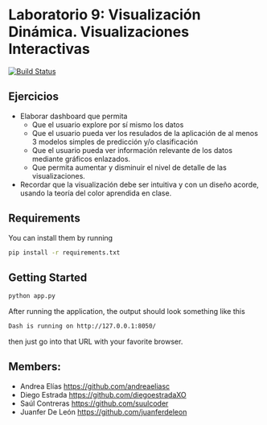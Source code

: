 # Laboratorio 9: Visualización Dinámica. Visualizaciones Interactivas
[![Build Status](https://img.shields.io/badge/Python-FFD43B?style=for-the-badge&logo=python&logoColor=darkgreen)](https://www.python.org/)

## Ejercicios
- Elaborar dashboard que permita
    - Que el usuario explore por sí mismo los datos
    - Que el usuario pueda ver los resulados de la aplicación de al menos 3 modelos simples de predicción y/o clasificación
    - Que el usuario pueda ver información relevante de los datos mediante gráficos enlazados.
    - Que permita aumentar y disminuir el nivel de detalle de las visualizaciones.
- Recordar que la visualización debe ser intuitiva y con un diseño acorde, usando la teoría del color aprendida en clase.


## Requirements

You can install them by running
```sh
pip install -r requirements.txt 
```

## Getting Started
```sh
python app.py
```
After running the application, the output should look something like this
```sh
Dash is running on http://127.0.0.1:8050/
```
then just go into that URL with your favorite browser.

## Members:
- Andrea Elías https://github.com/andreaeliasc
- Diego Estrada https://github.com/diegoestradaXO
- Saúl Contreras https://github.com/suulcoder
- Juanfer De León https://github.com/juanferdeleon
